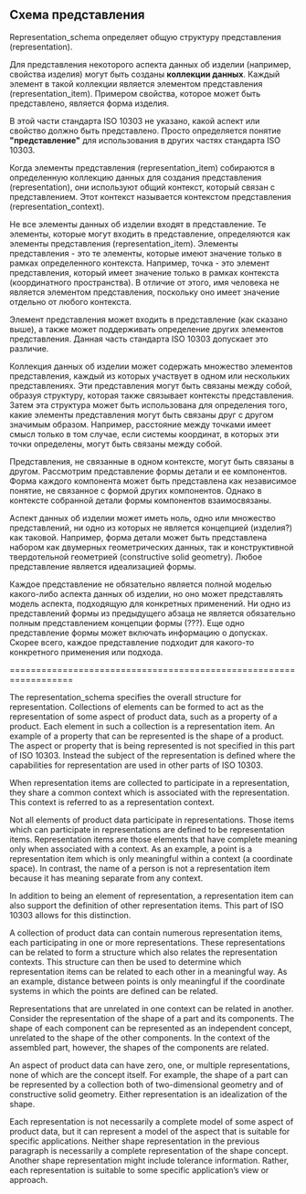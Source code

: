 ## Схема представления

Representation_schema определяет общую структуру представления (representation). 

Для представления некоторого аспекта данных об изделии (например, свойства изделия) могут быть созданы **коллекции данных**. Каждый элемент в такой коллекции является элементом представления (representation_item). Примером свойства, которое может быть представлено, является форма изделия. 

В этой части стандарта ISO 10303 не указано, какой аспект или свойство должно быть представлено. Просто определяется понятие **"представление"** для использования в других частях стандарта ISO 10303.

Когда элементы представления (representation_item) собираются в определенную коллекцию данных для создания представления (representation), они используют общий контекст, который связан с представлением. Этот контекст называется контекстом представления (representation_context).

Не все элементы данных об изделии входят в представление. Те элементы, которые могут входить в представление, определяются как элементы представления (representation_item). Элементы представления - это те элементы, которые имеют значение только в рамках определенного контекста. Например, точка - это элемент представления, который имеет значение только в рамках контекста (координатного пространства). В отличие от этого, имя человека не является элементом представления, поскольку оно имеет значение отдельно от любого контекста.

Элемент представления может входить в представление (как сказано выше), а также может поддерживать определение других элементов представления. Данная часть стандарта ISO 10303 допускает это различие.

Коллекция данных об изделии может содержать множество элементов представления, каждый из которых участвует в одном или нескольких представлениях. Эти представления могут быть связаны между собой, образуя структуру, которая также связывает контексты представления. Затем эта структура может быть использована для определения того, какие элементы представления могут быть связаны друг с другом значимым образом. Например, расстояние между точками имеет смысл только в том случае, если системы координат, в которых эти точки определены, могут быть связаны между собой.

Представления, не связанные в одном контексте, могут быть связаны в другом. Рассмотрим представление формы детали и ее компонентов. Форма каждого компонента может быть представлена как независимое понятие, не связанное с формой других компонентов. Однако в контексте собранной детали формы компонентов взаимосвязаны.

Аспект данных об изделии может иметь ноль, одно или множество представлений, ни одно из которых не является концепцией (изделия?) как таковой. Например, форма детали может быть представлена набором как двумерных геометрических данных, так и конструктивной твердотельной геометрией (constructive solid geometry). Любое представление является идеализацией формы.

Каждое представление не обязательно является полной моделью какого-либо аспекта данных об изделии, но оно может представлять модель аспекта, подходящую для конкретных применений. Ни одно из представлений формы из предыдущего абзаца не  является обязательно полным представлением концепции формы (???). Еще одно представление формы может включать информацию о допусках. Скорее всего, каждое представление подходит для какого-то конкретного применения или подхода.

==================================================================


The representation_schema specifies the overall structure for representation. Collections of elements can be formed to act as the representation of some aspect of product data, such as a property of a product. Each element in such a collection is a representation item. An example of a property that can be represented is the shape of a product. The aspect or property that is being represented is not specified in this part of ISO 10303. Instead the subject of the representation is defined where the capabilities for representation are used in other parts of ISO 10303.

When representation items are collected to participate in a representation, they share a common context which is associated with the representation. This context is referred to as a representation context.

Not all elements of product data participate in representations. Those items which can participate in representations are defined to be representation items. Representation items are those elements that have complete meaning only when associated with a context. As an example, a point is a representation item which is only meaningful within a context (a coordinate space). In contrast, the name of a person is not a representation item because it has meaning separate from any context.

In addition to being an element of representation, a representation item can also support the definition of other representation items. This part of ISO 10303 allows for this distinction.

A collection of product data can contain numerous representation items, each participating in one or more representations. These representations can be related to form a structure which also relates the representation contexts. This structure can then be used to determine which representation items can be related to each other in a meaningful way. As an example, distance between points is only meaningful if the coordinate systems in which the points are defined can be related.

Representations that are unrelated in one context can be related in another. Consider the representation of the shape of a part and its components. The shape of each component can be represented as an independent concept, unrelated to the shape of the other components. In the context of the assembled part, however, the shapes of the components are related.

An aspect of product data can have zero, one, or multiple representations, none of which are the concept itself. For example, the shape of a part can be represented by a collection both of two-dimensional geometry and of constructive solid geometry. Either representation is an idealization of the shape.

Each representation is not necessarily a complete model of some aspect of product data, but it can represent a model of the aspect that is suitable for specific applications. Neither shape representation in the previous paragraph is necessarily a complete representation of the shape concept. Another shape representation might include tolerance information. Rather, each representation is suitable to some specific application’s view or approach.